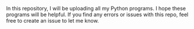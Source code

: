 In this repository, I will be uploading all my Python programs. I hope these programs will be helpful. If you find any errors or issues with this repo, feel free to create an issue to let me know.
